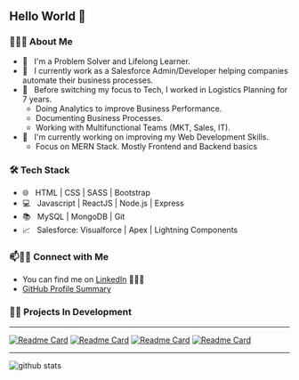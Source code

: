 ## **Hello World** 👋

<h3> 👨🏻‍💻 About Me </h3>

- 🧩 &nbsp; I'm a Problem Solver and Lifelong Learner.
- 💼 &nbsp; I currently work as a Salesforce Admin/Developer helping companies automate their business processes.
- 🚢 &nbsp; Before switching my focus to Tech, I worked in Logistics Planning for 7 years.
    -   Doing Analytics to improve Business Performance.
    -   Documenting Business Processes.
    -   Working with Multifunctional Teams (MKT, Sales, IT).
- 🌱 &nbsp; I'm currently working on improving my Web Development Skills. 
    -   Focus on MERN Stack. Mostly Frontend and Backend basics

<h3>🛠 Tech Stack</h3>

- 🌐 &nbsp; HTML | CSS | SASS | Bootstrap
- 💻 &nbsp; Javascript | ReactJS | Node.js | Express
- 📚 &nbsp; MySQL | MongoDB | Git  
- 📈 &nbsp; Salesforce: Visualforce | Apex | Lightning Components

### 📫🤝🏻 Connect with Me

 - You can find me on [LinkedIn](https://www.linkedin.com/in/iqrivas/) 👩🏾‍💻
 - [GitHub Profile Summary](https://profile-summary-for-github.com/user/iqrivas)

###  🧮🧪 Projects In Development
---
[![Readme Card](https://github-readme-stats.vercel.app/api/pin/?username=iqrivas&repo=savemymoney)](https://github.com/iqrivas/savemymoney)
[![Readme Card](https://github-readme-stats.vercel.app/api/pin/?username=iqrivas&repo=bettyb)](https://github.com/iqrivas/bettyb)
[![Readme Card](https://github-readme-stats.vercel.app/api/pin/?username=iqrivas&repo=altardepterio)](https://github.com/iqrivas/altardepterio)
[![Readme Card](https://github-readme-stats.vercel.app/api/pin/?username=iqrivas&repo=altardepterio-api)](https://github.com/iqrivas/altardepterio-api)


---
![github stats](https://github-readme-stats.vercel.app/api?username=iqrivas&show_icons=true)
